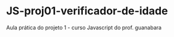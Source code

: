 # JS-proj01-verificador-de-idade
Aula prática do projeto 1 -  curso Javascript do prof. guanabara  
